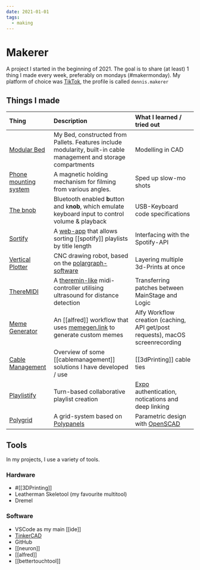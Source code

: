 ```yaml
---
date: 2021-01-01
tags:
  - making
---
```


# Makerer

A project I started in the beginning of 2021. The goal is to share (at least) 1 thing I made every week, preferably on mondays (#makermonday). My platform of choice was [TikTok](https://www.tiktok.com/@dennis.makerer), the profile is called `dennis.makerer`

## Things I made

| Thing | Description | What I learned / tried out |
| :------------- | :------------- | :------------- |
| [Modular Bed](https://www.tiktok.com/@dennis.makerer/video/6914029186491485442)     | My Bed, constructed from Pallets. Features include modularity, built-in cable management and storage compartments   | Modelling in CAD |
| [Phone mounting system](https://www.tiktok.com/@dennis.makerer/video/6916605724298693889) | A magnetic holding mechanism for filming from various angles.  | Sped up slow-mo shots |
| [The bnob](https://www.tiktok.com/@dennis.makerer/video/6919191505525689601) | Bluetooth enabled **b**utton and k**nob**, which emulate keyboard input to control volume & playback | USB-Keyboard code specifications |
| [Sortify](https://www.tiktok.com/@dennis.makerer/video/6919191505525689601) | A [web-app](https://muensterer.xyz/sortify) that allows sorting [[spotify]] playlists by title length | Interfacing with the Spotify-API |
| [Vertical Plotter](https://www.tiktok.com/@dennis.makerer/video/6924422038841052421) | CNC drawing robot, based on the [polargraph-software](http://www.polargraph.co.uk/) | Layering multiple 3d-Prints at once |
| [ThereMIDI](https://vm.tiktok.com/ZMedVtnFB/) | A [theremin-like](https://gitHub.com/dnnsmnstrr/theremidi) midi-controller utilising ultrasound for distance detection | Transferring patches between MainStage and Logic |
| [Meme Generator](https://www.tiktok.com/@dennis.makerer/video/6929274142013345029) | An [[alfred]] workflow that uses [memegen.link](https:/memegen.link) to generate custom memes| Alfy Workflow creation (caching, API get/post requests), macOS screenrecording  |
| [Cable Management](https://www.tiktok.com/@dennis.makerer/video/6932186627842362629) | Overview of some [[cablemanagement]] solutions I have developed / use | [[3dPrinting]] cable ties |
| [Playlistify](https://www.tiktok.com/@dennis.makerer/video/6934832824415538437) | Turn-based collaborative playlist creation | [Expo](https://expo.io) authentication, notications and deep linking |
| [Polygrid](https://www.tiktok.com/@dennis.makerer/video/6939996033472597253) | A grid-system based on [Polypanels](https://www.makeanything.design/polypanels) | Parametric design with [OpenSCAD](https://www.openscad.org/) |

## Tools
In my projects, I use a variety of tools.

### Hardware
- #[[3DPrinting]]
- Leatherman Skeletool (my favourite multitool)
- Dremel

### Software
- VSCode as my main [[ide]]
- [TinkerCAD](https://tinkercad.com)
- GitHub
- [[neuron]]
- [[alfred]]
- [[bettertouchtool]]
